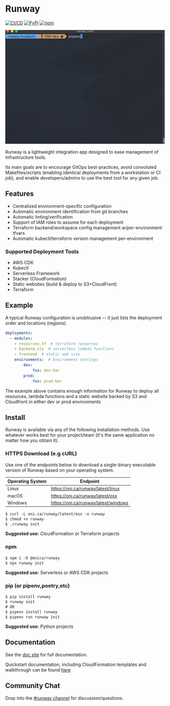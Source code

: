 # Runway

[![CI/CD](https://github.com/onicagroup/runway/workflows/CI/CD/badge.svg?branch=master)](https://github.com/onicagroup/runway/actions?query=workflow%3ACI%2FCD)
[![PyPi](https://img.shields.io/pypi/v/runway?style=flat)](https://pypi.org/project/runway/)
[![npm](https://img.shields.io/npm/v/@onica/runway?style=flat)](https://www.npmjs.com/package/@onica/runway)

![runway-example.gif](https://raw.githubusercontent.com/onicagroup/runway/master/docs/runway-example.gif)

Runway is a lightweight integration app designed to ease management of infrastructure tools.

Its main goals are to encourage GitOps best-practices, avoid convoluted Makefiles/scripts (enabling identical deployments from a workstation or CI job), and enable developers/admins to use the best tool for any given job.


## Features

* Centralized environment-specific configuration
* Automatic environment identification from git branches
* Automatic linting/verification
* Support of IAM roles to assume for each deployment
* Terraform backend/workspace config management w/per-environment tfvars
* Automatic kubectl/terraform version management per-environment

### Supported Deployment Tools

* AWS CDK
* Kubectl
* Serverless Framework
* Stacker (CloudFormation)
* Static websites (build & deploy to S3+CloudFront)
* Terraform


## Example

A typical Runway configuration is unobtrusive -- it just lists the deployment order and locations (regions).

```yml
deployments:
  - modules:
    - resources.tf  # terraform resources
    - backend.sls  # serverless lambda functions
    - frontend  # static web site
    environments:  # Environment settings
        dev:
            foo: dev-bar
        prod:
            foo: prod-bar
```

The example above contains enough information for Runway to deploy all resources, lambda functions and a static website backed by S3 and Cloudfront in either dev or prod environments


## Install

Runway is available via any of the following installation methods. Use whatever works best for your project/team (it's the same application no matter how you obtain it).

### HTTPS Download (e.g cURL)

Use one of the endpoints below to download a single-binary executable version of Runway based on your operating system.

| Operating System | Endpoint                               |
|------------------|----------------------------------------|
| Linux            | <https://oni.ca/runway/latest/linux>   |
| macOS            | <https://oni.ca/runway/latest/osx>     |
| Windows          | <https://oni.ca/runway/latest/windows> |

```shell
$ curl -L oni.ca/runway/latest/osx -o runway
$ chmod +x runway
$ ./runway init
```

**Suggested use:** CloudFormation or Terraform projects


### npm

```shell
$ npm i -D @onica/runway
$ npx runway init
```

**Suggested use:** Serverless or AWS CDK projects


### pip (or pipenv,poetry,etc)

```shell
$ pip install runway
$ runway init
# OR
$ pipenv install runway
$ pipenv run runway init
```

**Suggested use:** Python projects


## Documentation

See the [doc site](https://docs.onica.com/projects/runway) for full documentation.

Quickstart documentation, including CloudFormation templates and walkthrough can be found [here](https://docs.onica.com/projects/runway/en/release/quickstart/index.html)

## Community Chat

Drop into the [#runway channel](https://kiwiirc.com/client/irc.freenode.net/?nick=RunwayHelp?#runway) for discussion/questions.
